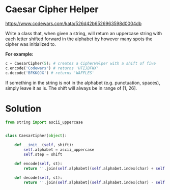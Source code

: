 # Caesar Cipher Helper

https://www.codewars.com/kata/526d42b6526963598d0004db

Write a class that, when given a string, will return an uppercase string with each letter shifted forward in the
alphabet by however many spots the cipher was initialized to.

**For example:**

```python
c = CaesarCipher(5); # creates a CipherHelper with a shift of five
c.encode('Codewars') # returns 'HTIJBFWX'
c.decode('BFKKQJX') # returns 'WAFFLES'
```

If something in the string is not in the alphabet (e.g. punctuation, spaces), simply leave it as is.
The shift will always be in range of [1, 26].

# Solution

```python
from string import ascii_uppercase


class CaesarCipher(object):

    def __init__(self, shift):
        self.alphabet = ascii_uppercase
        self.step = shift

    def encode(self, st):
        return ''.join(self.alphabet[(self.alphabet.index(char) + self.step) % len(self.alphabet)] if char in self.alphabet else char for char in st.upper())

    def decode(self, st):
        return ''.join(self.alphabet[(self.alphabet.index(char) - self.step) % len(self.alphabet)] if char in self.alphabet else char for char in st.upper())
```